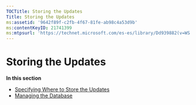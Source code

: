 ```yaml
---
TOCTitle: Storing the Updates
Title: Storing the Updates
ms:assetid: '9642f89f-c2fb-4f67-81fe-ab98c4a53d9b'
ms:contentKeyID: 21741399
ms:mtpsurl: 'https://technet.microsoft.com/es-es/library/Dd939882(v=WS.10)'
---
```


Storing the Updates
===================

**In this section**

-   [Specifying Where to Store the Updates](https://technet.microsoft.com/d91ad718-d826-48ce-8a6b-a8cd984b315a)
-   [Managing the Database](https://technet.microsoft.com/f9189c36-24bc-42cc-8421-7e0e60b17f45)
